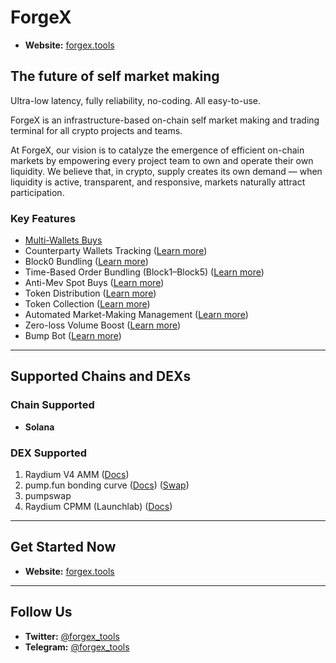 
# ForgeX
- **Website:** [forgex.tools](https://forgex.tools/)

## The future of self market making

Ultra-low latency, fully reliability, no-coding. All easy-to-use.

ForgeX is an infrastructure-based on-chain self market making and trading
terminal for all crypto projects and teams.

At ForgeX, our vision is to catalyze the emergence of efficient on-chain
markets by empowering every project team to own and operate their own
liquidity. We believe that, in crypto, supply creates its own demand — when
liquidity is active, transparent, and responsive, markets naturally attract
participation.

### Key Features
-  [Multi-Wallets Buys](https://docs.forgex.tools/trade/batch-trading)
- Counterparty Wallets Tracking ([Learn more](https://app.gitbook.com/s/rifkNB6H4Ol3Ry4dnwut/wallet-groups/counterparty-monitor))
- Block0 Bundling ([Learn more](https://app.gitbook.com/s/rifkNB6H4Ol3Ry4dnwut/trade/launch-a-token))
- Time-Based Order Bundling (Block1–Block5) ([Learn more](https://app.gitbook.com/s/rifkNB6H4Ol3Ry4dnwut/trade/launch-a-token))
- Anti-Mev Spot Buys ([Learn more](https://app.gitbook.com/s/rifkNB6H4Ol3Ry4dnwut/trade/batch-trading))
- Token Distribution ([Learn more](https://app.gitbook.com/s/rifkNB6H4Ol3Ry4dnwut/wallet-groups/batch-transfers/batch-distribution))
- Token Collection ([Learn more](https://app.gitbook.com/s/rifkNB6H4Ol3Ry4dnwut/wallet-groups/batch-transfers/batch-collection))
- Automated Market-Making Management ([Learn more](https://app.gitbook.com/s/rifkNB6H4Ol3Ry4dnwut/trade/market-making-bot))
- Zero-loss Volume Boost ([Learn more](https://app.gitbook.com/s/rifkNB6H4Ol3Ry4dnwut/trade/market-making-bot/zero-loss-volume-boost))
- Bump Bot ([Learn more](https://app.gitbook.com/s/rifkNB6H4Ol3Ry4dnwut/trade/market-making-bot/target-price-pull-up-and-drop-down))

---


## Supported Chains and DEXs

### Chain Supported
- **Solana**

### DEX Supported
1. Raydium V4 AMM ([Docs](https://docs.raydium.io/raydium/pool-creation/pool-types-overview))
2. pump.fun bonding curve ([Docs](https://github.com/pump-fun/pump-public-docs)) ([Swap](https://swap.pump.fun/?input=So11111111111111111111111111111111111111112))
3. pumpswap
4. Raydium CPMM (Launchlab) ([Docs](https://docs.raydium.io/raydium/pool-creation/launchlab/platforms))

---

## Get Started Now
- **Website:** [forgex.tools](https://forgex.tools/)

---

## Follow Us
- **Twitter:** [@forgex_tools](https://x.com/forgex_tools)
- **Telegram:** [@forgex_tools](https://t.me/forgex_tools)
